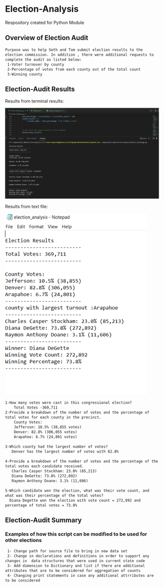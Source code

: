 # Election-Analysis
Respository created for Python Module

## Overview of Election Audit
    Purpose was to help Seth and Tom submit election results to the election commission. In addition , there were additional requests to complete the audit as listed below:
     1-Voter turnover by county
     2-Percentage of votes from each county out of the total count
     3-Winning county

## Election-Audit Results

Results from terminal results:
   
     
   ![Results_Deliverable_1](Resources/Results_Deliverable_1.png)

   

Results from text file:
   

   ![Results_Deliverable_txt_1](Resources/Results_Deliverable_txt_1.png)

      
   
    1-How many votes were cast in this congressional election?
        Total Votes -369,711
    2-Provide a breakdown of the number of votes and the percentage of total votes for each county in the precinct.
        County Votes:
        Jefferson: 10.5% (38,855 votes)
        Denver: 82.8% (306,055 votes)
        Arapahoe: 6.7% (24,801 votes) 

    3-Which county had the largest number of votes?
       Denver has the largest number of votes with 82.8%

    4-Provide a breakdown of the number of votes and the percentage of the total votes each candidate received.
       Charles Casper Stockham: 23.0% (85,213)
       Diana DeGette: 73.8% (272,892)
       Raymon Anthony Doane: 3.1% (11,606)  
       
    5-Which candidate won the election, what was their vote count, and what was their percentage of the total votes? 
      Diana Degette won the election with vote count = 272,892 and percentage of total votes = 73.8%

## Election-Audit Summary

 ### Examples of how this script can be modified to be used for other elections

     1- Change path for source file to bring in new data set
     2- Change in declarations and definitions in order to support any changes in  data structures that were used in current state code
     3- Add dimension to Dictionary and list if there are additional attributes that are to be considered for aggregation of counts
     4- Changing print statements in case any additional attrributes are to be considered
 
